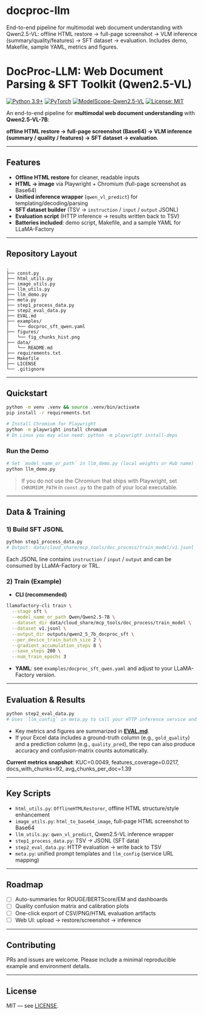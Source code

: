 # docproc-llm
End-to-end pipeline for multimodal web document understanding with Qwen2.5-VL: offline HTML restore → full-page screenshot → VLM inference (summary/quality/features) → SFT dataset → evaluation. Includes demo, Makefile, sample YAML, metrics and figures.

# DocProc-LLM: Web Document Parsing & SFT Toolkit (Qwen2.5-VL)

[![Python 3.9+](https://img.shields.io/badge/Python-3.9%2B-blue)](#)
[![PyTorch](https://img.shields.io/badge/PyTorch-2.x-red)](#)
[![ModelScope-Qwen2.5-VL](https://img.shields.io/badge/ModelScope-Qwen2.5--VL-green)](#)
[![License: MIT](https://img.shields.io/badge/License-MIT-black)](./LICENSE)

An end-to-end pipeline for **multimodal web document understanding** with **Qwen2.5-VL-7B**:

**offline HTML restore → full-page screenshot (Base64) → VLM inference (summary / quality / features) → SFT dataset → evaluation**.

---

## Features
- **Offline HTML restore** for cleaner, readable inputs
- **HTML → image** via Playwright + Chromium (full-page screenshot as Base64)
- **Unified inference wrapper** (`qwen_vl_predict`) for templating/decoding/parsing
- **SFT dataset builder** (TSV → `instruction` / `input` / `output` JSONL)
- **Evaluation script** (HTTP inference → results written back to TSV)
- **Batteries included**: demo script, Makefile, and a sample YAML for LLaMA-Factory

---

## Repository Layout
```
.
├── const.py
├── html_utils.py
├── image_utils.py
├── llm_utils.py
├── llm_demo.py
├── meta.py
├── step1_process_data.py
├── step2_eval_data.py
├── EVAL.md
├── examples/
│   └── docproc_sft_qwen.yaml
├── figures/
│   └── fig_chunks_hist.png
├── data/
│   └── README.md
├── requirements.txt
├── Makefile
├── LICENSE
└── .gitignore
```

---

## Quickstart
```bash
python -m venv .venv && source .venv/bin/activate
pip install -r requirements.txt

# Install Chromium for Playwright
python -m playwright install chromium
# On Linux you may also need: python -m playwright install-deps
```

### Run the Demo
```bash
# Set `model_name_or_path` in llm_demo.py (local weights or Hub name)
python llm_demo.py
```

> If you do not use the Chromium that ships with Playwright, set `CHROMIUM_PATH` in `const.py` to the path of your local executable.

---

## Data & Training

### 1) Build SFT JSONL
```bash
python step1_process_data.py
# Output: data/cloud_share/mcp_tools/doc_process/train_model/v1.jsonl
```
Each JSONL line contains `instruction` / `input` / `output` and can be consumed by LLaMA-Factory or TRL.

### 2) Train (Example)
- **CLI (recommended)**
```bash
llamafactory-cli train \
  --stage sft \
  --model_name_or_path Qwen/Qwen2.5-7B \
  --dataset_dir data/cloud_share/mcp_tools/doc_process/train_model \
  --dataset v1.jsonl \
  --output_dir outputs/qwen2_5_7b_docproc_sft \
  --per_device_train_batch_size 2 \
  --gradient_accumulation_steps 8 \
  --save_steps 200 \
  --num_train_epochs 3
```
- **YAML**: see `examples/docproc_sft_qwen.yaml` and adjust to your LLaMA-Factory version.

---

## Evaluation & Results
```bash
python step2_eval_data.py
# Uses `llm_config` in meta.py to call your HTTP inference service and writes results back to TSV
```
- Key metrics and figures are summarized in **[EVAL.md](./EVAL.md)**.
- If your Excel data includes a ground-truth column (e.g., `gold_quality`) and a prediction column (e.g., `quality_pred`), the repo can also produce accuracy and confusion-matrix counts automatically.

**Current metrics snapshot**: KUC=0.0049, features_coverage=0.0217, docs_with_chunks=92, avg_chunks_per_doc=1.39

---

## Key Scripts
- `html_utils.py`: `OfflineHTMLRestorer`, offline HTML structure/style enhancement
- `image_utils.py`: `html_to_base64_image`, full-page HTML screenshot to Base64
- `llm_utils.py`: `qwen_vl_predict`, Qwen2.5-VL inference wrapper
- `step1_process_data.py`: TSV → JSONL (SFT data)
- `step2_eval_data.py`: HTTP evaluation → write back to TSV
- `meta.py`: unified prompt templates and `llm_config` (service URL mapping)

---

## Roadmap
- [ ] Auto-summaries for ROUGE/BERTScore/EM and dashboards
- [ ] Quality confusion matrix and calibration plots
- [ ] One-click export of CSV/PNG/HTML evaluation artifacts
- [ ] Web UI: upload → restore/screenshot → inference

---

## Contributing
PRs and issues are welcome. Please include a minimal reproducible example and environment details.

---

## License
MIT — see [LICENSE](./LICENSE).
